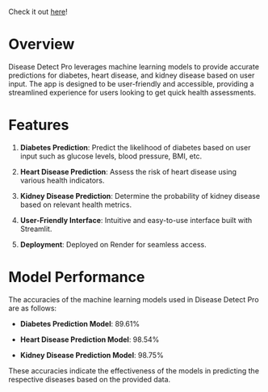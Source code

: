 Check it out [here](https://disease-detect-pro.onrender.com/)!

# **Overview**

Disease Detect Pro leverages machine learning models to provide accurate predictions for diabetes, heart disease, and kidney disease based on user input. The app is designed to be user-friendly and accessible, providing a streamlined experience for users looking to get quick health assessments.

# **Features**

1) **Diabetes Prediction**: Predict the likelihood of diabetes based on user input such as glucose levels, blood pressure, BMI, etc.

2) **Heart Disease Prediction**: Assess the risk of heart disease using various health indicators.

3) **Kidney Disease Prediction**: Determine the probability of kidney disease based on relevant health metrics.

4) **User-Friendly Interface**: Intuitive and easy-to-use interface built with Streamlit.

5) **Deployment**: Deployed on Render for seamless access.

# **Model Performance**

The accuracies of the machine learning models used in Disease Detect Pro are as follows:

* **Diabetes Prediction Model**: 89.61%

* **Heart Disease Prediction Model**: 98.54%

* **Kidney Disease Prediction Model**: 98.75%

These accuracies indicate the effectiveness of the models in predicting the respective diseases based on the provided data.
